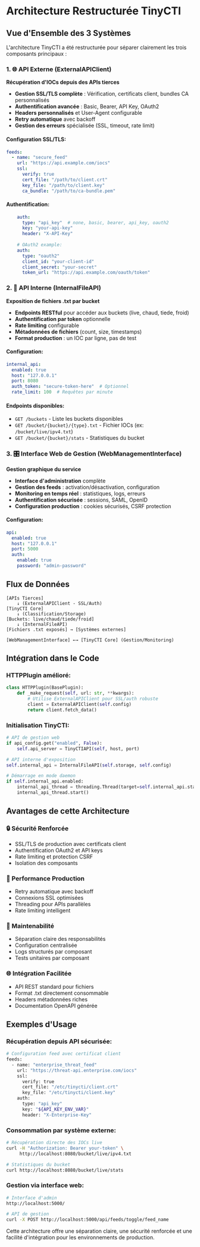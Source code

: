 # Architecture Restructurée TinyCTI

## Vue d'Ensemble des 3 Systèmes

L'architecture TinyCTI a été restructurée pour séparer clairement les trois composants principaux :

### 1. 🌐 API Externe (ExternalAPIClient)
**Récupération d'IOCs depuis des APIs tierces**

- **Gestion SSL/TLS complète** : Vérification, certificats client, bundles CA personnalisés
- **Authentification avancée** : Basic, Bearer, API Key, OAuth2
- **Headers personnalisés** et User-Agent configurable
- **Retry automatique** avec backoff
- **Gestion des erreurs** spécialisée (SSL, timeout, rate limit)

#### Configuration SSL/TLS:
```yaml
feeds:
  - name: "secure_feed"
    url: "https://api.example.com/iocs"
    ssl:
      verify: true
      cert_file: "/path/to/client.crt"
      key_file: "/path/to/client.key"
      ca_bundle: "/path/to/ca-bundle.pem"
```

#### Authentification:
```yaml
    auth:
      type: "api_key"  # none, basic, bearer, api_key, oauth2
      key: "your-api-key"
      header: "X-API-Key"
    
    # OAuth2 example:
    auth:
      type: "oauth2"
      client_id: "your-client-id"
      client_secret: "your-secret"
      token_url: "https://api.example.com/oauth/token"
```

### 2. 📁 API Interne (InternalFileAPI)
**Exposition de fichiers .txt par bucket**

- **Endpoints RESTful** pour accéder aux buckets (live, chaud, tiede, froid)
- **Authentification par token** optionnelle
- **Rate limiting** configurable
- **Métadonnées de fichiers** (count, size, timestamps)
- **Format production** : un IOC par ligne, pas de test

#### Configuration:
```yaml
internal_api:
  enabled: true
  host: "127.0.0.1"
  port: 8080
  auth_token: "secure-token-here"  # Optionnel
  rate_limit: 100  # Requêtes par minute
```

#### Endpoints disponibles:
- `GET /buckets` - Liste les buckets disponibles
- `GET /bucket/{bucket}/{type}.txt` - Fichier IOCs (ex: `/bucket/live/ipv4.txt`)
- `GET /bucket/{bucket}/stats` - Statistiques du bucket

### 3. 🎛️ Interface Web de Gestion (WebManagementInterface)
**Gestion graphique du service**

- **Interface d'administration** complète
- **Gestion des feeds** : activation/désactivation, configuration
- **Monitoring en temps réel** : statistiques, logs, erreurs
- **Authentification sécurisée** : sessions, SAML, OpenID
- **Configuration production** : cookies sécurisés, CSRF protection

#### Configuration:
```yaml
api:
  enabled: true
  host: "127.0.0.1"
  port: 5000
  auth:
    enabled: true
    password: "admin-password"
```

## Flux de Données

```
[APIs Tierces] 
    ↓ (ExternalAPIClient - SSL/Auth)
[TinyCTI Core] 
    ↓ (Classification/Storage)
[Buckets: live/chaud/tiede/froid]
    ↓ (InternalFileAPI)
[Fichiers .txt exposés] → [Systèmes externes]

[WebManagementInterface] ←→ [TinyCTI Core] (Gestion/Monitoring)
```

## Intégration dans le Code

### HTTPPlugin amélioré:
```python
class HTTPPlugin(BasePlugin):
    def _make_request(self, url: str, **kwargs):
        # Utilise ExternalAPIClient pour SSL/auth robuste
        client = ExternalAPIClient(self.config)
        return client.fetch_data()
```

### Initialisation TinyCTI:
```python
# API de gestion web
if api_config.get("enabled", False):
    self.api_server = TinyCTIAPI(self, host, port)

# API interne d'exposition
self.internal_api = InternalFileAPI(self.storage, self.config)

# Démarrage en mode daemon
if self.internal_api.enabled:
    internal_api_thread = threading.Thread(target=self.internal_api.start, daemon=True)
    internal_api_thread.start()
```

## Avantages de cette Architecture

### 🔒 Sécurité Renforcée
- SSL/TLS de production avec certificats client
- Authentification OAuth2 et API keys
- Rate limiting et protection CSRF
- Isolation des composants

### 🚀 Performance Production
- Retry automatique avec backoff
- Connexions SSL optimisées
- Threading pour APIs parallèles
- Rate limiting intelligent

### 🔧 Maintenabilité
- Séparation claire des responsabilités
- Configuration centralisée
- Logs structurés par composant
- Tests unitaires par composant

### 🌐 Intégration Facilitée
- API REST standard pour fichiers
- Format .txt directement consommable
- Headers métadonnées riches
- Documentation OpenAPI générée

## Exemples d'Usage

### Récupération depuis API sécurisée:
```bash
# Configuration feed avec certificat client
feeds:
  - name: "enterprise_threat_feed"
    url: "https://threat-api.enterprise.com/iocs"
    ssl:
      verify: true
      cert_file: "/etc/tinycti/client.crt"
      key_file: "/etc/tinycti/client.key"
    auth:
      type: "api_key"
      key: "${API_KEY_ENV_VAR}"
      header: "X-Enterprise-Key"
```

### Consommation par système externe:
```bash
# Récupération directe des IOCs live
curl -H "Authorization: Bearer your-token" \
     http://localhost:8080/bucket/live/ipv4.txt

# Statistiques du bucket
curl http://localhost:8080/bucket/live/stats
```

### Gestion via interface web:
```bash
# Interface d'admin
http://localhost:5000/

# API de gestion
curl -X POST http://localhost:5000/api/feeds/toggle/feed_name
```

Cette architecture offre une séparation claire, une sécurité renforcée et une facilité d'intégration pour les environnements de production.